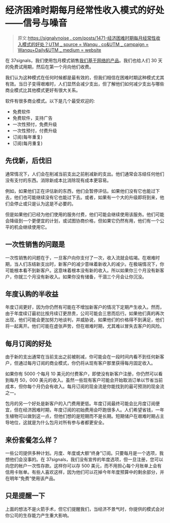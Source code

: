 # 经济困难时期每月经常性收入模式的好处——信号与噪音

> 原文:[https://signalvnoise . com/posts/1471-经济困难时期每月经常性收入模式的好处？UTM _ source = Wanqu . co&UTM _ campaign = Wanqu+Daily&UTM _ medium = website](https://signalvnoise.com/posts/1471-the-benefits-of-a-monthly-recurring-revenue-model-in-tough-economic-times?utm_source=wanqu.co&utm_campaign=Wanqu+Daily&utm_medium=website)

在 37signals，我们使用包月模式销售[我们基于网络的产品](http://www.37signals.com)。我们也给人们 30 天的免费试用期，然后在第一个月向他们收费。

我们认为这种模式在任何时候都是最有效的，但我们相信在困难时期这种模式尤其有效。当日子变得艰难时，人们显然会减少支出，但了解他们如何减少支出与哪些商业模式比其他模式更好有很大关系。

软件有很多商业模式。以下是几个最受欢迎的:

*   免费软件
*   免费软件，支持广告
*   一次性预付，免费升级
*   一次性预付，付费升级
*   订阅(每年重复)
*   订阅(每月重复)

## 先伐新，后伐旧

通常情况下，人们会在削减当前支出之前削减新的支出。他们通常会冻结任何他们没有支付的东西。消除新成本比消除现有成本更容易。

例如，如果他们正在评估新的东西，他们会暂停评估。如果他们没有它也能过下去，他们也可能继续没有它也能过下去。或者，如果有一个大的升级即将到来，他们会停止或只是认为这是不必要的。

但是如果他们已经为他们使用的服务付费，他们可能会继续使用该服务。他们可能会降级到一个更便宜的计划，或试图协商价格，但如果它仍然有用，他们有一个公平的机会继续使用它。

## 一次性销售的问题是

一次性销售的问题在于，一旦客户向你支付了一次，收入流就会枯竭。在艰难时期，当人们冻结新支出时，新客户的减少意味着新收入的减少。在极端情况下，你可能根本看不到新客户。这意味着根本没有新的收入。所以如果你三个月没有新客户，你就三个月没有新收入。如果你没有储备，干涸三个月会让你沉没。

## 年度认购的半收益

年度订阅更好，因为你仍然有可能在不增加新客户的情况下定期产生收入。然而，由于年度续订最初比按月续订更昂贵，公司可能会三思而后行。如果他们真的再次出现，他们可能会更加努力地谈判，并威胁说，如果他们的价格得不到满足，他们将一起离开。他们可能在虚张声势，但在艰难时期，尤其难以冒失去客户的风险。

## 每月订阅的好处

由于新的支出通常在当前支出之前被削减，你可能会在一段时间内看不到任何新客户，但通过每月订阅的商业模式，你仍将从现有客户那里获得每月固定收入。

如果你有 5000 个每月 10 美元的付费客户，即使没有新客户注册，你仍然可以看到每月 50，000 美元的收入。虽然一些现有客户可能会开始取消订单以节省当前成本，但你每个月仍会有收入。每月订阅的现金流是你能找到的最可预测的现金流之一。

包月的另一个好处是新客户的入门费用更低。年度订阅最终可能会比月度订阅便宜，但在经济困难时期，年度订阅的初始费用会吓跑很多人。人们希望省钱，一年生植物可以做到这一点，但他们想的是短期而不是长期。短期储户在艰难时期占主导地位，这就是为什么包月对所有参与者都更安全。

## 来份套餐怎么样？

一些公司提供多种计划。月度、年度或大额“终身”订阅。只要每月是一个选项，我想他们会没事的。在 37signals，我们没有宣传的年度选项，但一旦注册，您可以向您的帐户一次性存款。这样你可以存 500 美元，而不用担心每个月账单上会有信用卡账单。有些人喜欢这样，因为他们可以花掉今年年度预算中的剩余部分，并在明年“免费”使用该产品。

## 只是提醒一下

上面的想法不是火箭手术，但它们提醒我们，当经济不景气时，你提供的模式会对你公司的生存能力产生重大影响。